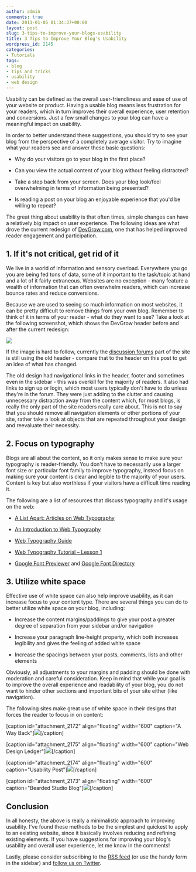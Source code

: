 ```yaml
---
author: admin
comments: true
date: 2011-01-05 01:34:37+00:00
layout: post
slug: 3-tips-to-improve-your-blogs-usability
title: 3 Tips to Improve Your Blog's Usability
wordpress_id: 2145
categories:
- Tutorials
tags:
- blog
- tips and tricks
- usability
- web design
---
```


Usability can be defined as the overall user-friendliness and ease of use of your website or product.  Having a usable blog means less frustration for your readers, which in turn improves their overall experience, user retention and conversions.  Just a few small changes to your blog can have a meaningful impact on usability.<!-- more -->

In order to better understand these suggestions, you should try to see your blog from the perspective of a completely average visitor.  Try to imagine what your readers see and answer these basic questions:



	
  * Why do your visitors go to your blog in the first place?

	
  * Can you view the actual content of your blog without feeling distracted?

	
  * Take a step back from your screen.  Does your blog look/feel overwhelming in terms of information being presented?

	
  * Is reading a post on your blog an enjoyable experience that you'd be willing to repeat?



The great thing about usability is that often times, simple changes can have a relatively big impact on user experience.  The following ideas are what drove the current redesign of [DevGrow.com](http://devgrow.com/), one that has helped improved reader engagement and participation.



## 1. If it's not critical, get rid of it



We live in a world of information and sensory overload.  Everywhere you go you are being fed tons of data, some of it important to the task/topic at hand and a lot of it fairly extraneous.  Websites are no exception - many feature a wealth of information that can often overwhelm readers, which can increase bounce rates and reduce conversions.

Because we are used to seeing so much information on most websites, it can be pretty difficult to remove things from your own blog.  Remember to think of it in terms of your reader - what do they want to see?  Take a look at the following screenshot, which shows the DevGrow header before and after the current redesign:

![](http://devgrow.com/wp-content/uploads/2011/01/before-after.gif)

If the image is hard to follow, currently the [discussion forums](http://devgrow.com/discuss) part of the site is still using the old header - compare that to the header on this post to get an idea of what has changed.

The old design had navigational links in the header, footer and sometimes even in the sidebar - this was overkill for the majority of readers.  It also had links to sign up or login, which most users typically don't have to do unless they're in the forum.  They were just adding to the clutter and causing unnecessary distraction away from the content which, for most blogs, is really the only part of the site readers really care about.  This is not to say that you should remove all navigation elements or other portions of your site, rather take a look at objects that are repeated throughout your design and reevaluate their necessity.



## 2. Focus on typography



Blogs are all about the content, so it only makes sense to make sure your typography is reader-friendly.  You don't have to necessarily use a larger font size or particular font family to improve typography, instead focus on making sure your content is clear and legible to the majority of your users.  Content is key but also worthless if your visitors have a difficult time reading it.

The following are a list of resources that discuss typography and it's usage on the web:



	
  * [A List Apart: Articles on Web Typography](http://www.alistapart.com/articles/on-web-typography/)

	
  * [An Introduction to Web Typography](http://www.yourhtmlsource.com/text/webtypography.html)

	
  * [Web Typography Guide](http://www.motive.co.nz/guides/typography/webfonts.php)

	
  * [Web Typography Tutorial – Lesson 1](http://www.webmonkey.com/2010/02/web_typography_tutorial_-_lesson_1/)

	
  * [Google Font Previewer](http://code.google.com/webfonts/preview#font-family=Allan) and [Google Font Directory](http://code.google.com/webfonts)





## 3. Utilize white space



Effective use of white space can also help improve usability, as it can increase focus to your content type.  There are several things you can do to better utilize white space on your blog, including:



	
  * Increase the content margins/paddings to give your post a greater degree of separation from your sidebar and/or navigation

	
  * Increase your paragraph line-height property, which both increases legibility and gives the feeling of added white space

	
  * Increase the spacings between your posts, comments, lists and other elements



Obviously, all adjustments to your margins and padding should be done with moderation and careful consideration.  Keep in mind that while your goal is to improve the overall experience and readability of your blog, you do not want to hinder other sections and important bits of your site either (like navigation).

The following sites make great use of white space in their designs that forces the reader to focus in on content:

[caption id="attachment_2172" align="floating" width="600" caption="A Way Back"][![](http://devgrow.com/wp-content/uploads/2011/01/awayback.gif)](http://www.awayback.com/)[/caption]

[caption id="attachment_2175" align="floating" width="600" caption="Web Design Ledger"][![](http://devgrow.com/wp-content/uploads/2011/01/webdesignledger.gif)](http://www.webdesignledger.com/)[/caption]

[caption id="attachment_2174" align="floating" width="600" caption="Usability Post"][![](http://devgrow.com/wp-content/uploads/2011/01/usabilitypost.gif)](http://usabilitypost.com/)[/caption]

[caption id="attachment_2173" align="floating" width="600" caption="Bearded Studio Blog"][![](http://devgrow.com/wp-content/uploads/2011/01/bearded.gif)](http://www.bearded.com/blog)[/caption]



## Conclusion



In all honesty, the above is really a minimalistic approach to improving usability.  I've found these methods to be the simplest and quickest to apply to an existing website, since it basically involves reducing and refining existing elements.  If you have suggestions for improving your blog's usability and overall user experience, let me know in the comments!

Lastly, please consider subscribing to the [RSS feed](http://feeds.feedburner.com/devgrow) (or use the handy form in the sidebar) and [follow us on Twitter](http://twitter.com/ThinkDevGrow).
